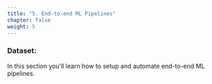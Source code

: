 ```yaml
---
title: "5. End-to-end ML Pipelines"
chapter: false
weight: 5
---
```


### Dataset:
In this section you'll learn how to setup and automate end-to-end ML pipelines.
